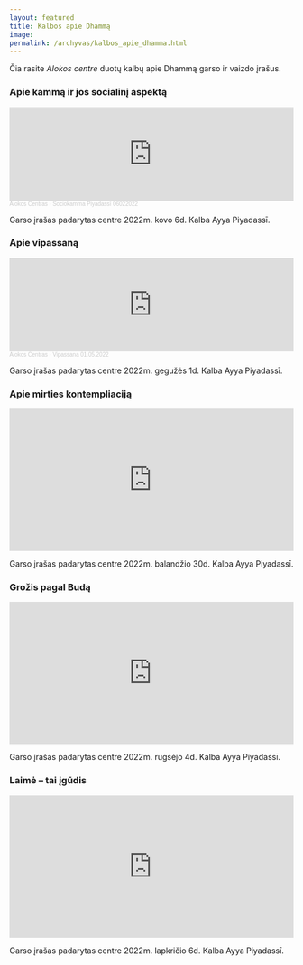 ```yaml
---
layout: featured
title: Kalbos apie Dhammą
image:
permalink: /archyvas/kalbos_apie_dhamma.html
---
```

Čia rasite _Alokos centre_ duotų kalbų apie Dhammą garso ir vaizdo įrašus.

### Apie kammą ir jos socialinį aspektą

<iframe width="100%" height="166" scrolling="no" frameborder="no" allow="autoplay" src="https://w.soundcloud.com/player/?url=https%3A//api.soundcloud.com/tracks/1227393568&color=%23ff5500&auto_play=false&hide_related=false&show_comments=true&show_user=true&show_reposts=false&show_teaser=true"></iframe><div style="font-size: 10px; color: #cccccc;line-break: anywhere;word-break: normal;overflow: hidden;white-space: nowrap;text-overflow: ellipsis; font-family: Interstate,Lucida Grande,Lucida Sans Unicode,Lucida Sans,Garuda,Verdana,Tahoma,sans-serif;font-weight: 100;"><a href="https://soundcloud.com/user-341227325" title="Alokos Centras" target="_blank" style="color: #cccccc; text-decoration: none;">Alokos Centras</a> · <a href="https://soundcloud.com/user-341227325/sociokamma-piyadassi-06022022" title="Sociokamma Piyadassī 06022022" target="_blank" style="color: #cccccc; text-decoration: none;">Sociokamma Piyadassī 06022022</a></div>

Garso įrašas padarytas centre 2022m. kovo 6d. Kalba Ayya Piyadassī.

### Apie vipassaną

<iframe width="100%" height="166" scrolling="no" frameborder="no" allow="autoplay" src="https://w.soundcloud.com/player/?url=https%3A//api.soundcloud.com/tracks/1260407908&color=%23ff5500&auto_play=false&hide_related=false&show_comments=true&show_user=true&show_reposts=false&show_teaser=true"></iframe><div style="font-size: 10px; color: #cccccc;line-break: anywhere;word-break: normal;overflow: hidden;white-space: nowrap;text-overflow: ellipsis; font-family: Interstate,Lucida Grande,Lucida Sans Unicode,Lucida Sans,Garuda,Verdana,Tahoma,sans-serif;font-weight: 100;"><a href="https://soundcloud.com/user-341227325" title="Alokos Centras" target="_blank" style="color: #cccccc; text-decoration: none;">Alokos Centras</a> · <a href="https://soundcloud.com/user-341227325/vipassana-01052022" title="Vipassana 01.05.2022" target="_blank" style="color: #cccccc; text-decoration: none;">Vipassana 01.05.2022</a></div>

Garso įrašas padarytas centre 2022m. gegužės 1d. Kalba Ayya Piyadassī.

### Apie mirties kontempliaciją

<iframe src="https://audiomack.com/embed/alolkos-centras/song/paskaita-apie-mirties-kontempliacija?color=f5a623" scrolling="no" width="100%" height="252" scrollbars="no" frameborder="0"></iframe>

Garso įrašas padarytas centre 2022m. balandžio 30d. Kalba Ayya Piyadassī.

### Grožis pagal Budą

<iframe src="https://audiomack.com/embed/alolkos-centras/song/grozis-pagal-buda" scrolling="no" width="100%" height="252" scrollbars="no" frameborder="0"></iframe>

Garso įrašas padarytas centre 2022m. rugsėjo 4d. Kalba Ayya Piyadassī.

### Laimė – tai įgūdis

<iframe src="https://audiomack.com/embed/alolkos-centras/song/laime-tai-igudis" scrolling="no" width="100%" height="252" scrollbars="no" frameborder="0"></iframe>

Garso įrašas padarytas centre 2022m. lapkričio 6d. Kalba Ayya Piyadassī.
